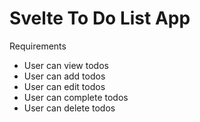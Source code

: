 # Svelte To Do List App

Requirements
* User can view todos
* User can add todos
* User can edit todos
* User can complete todos
* User can delete todos